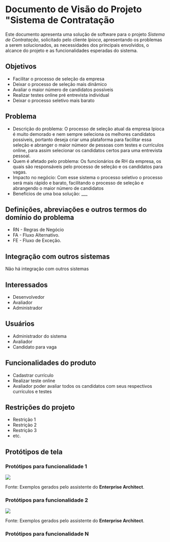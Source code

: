 # Documento de Visão do Projeto "Sistema de Contratação

Este documento apresenta uma solução de software para o projeto *Sistema de Contratação*, solicitado pelo cliente *Ipioca*, 
apresentando os problemas a serem solucionados, as necessidades dos principais envolvidos, o alcance do projeto e as funcionalidades esperadas do sistema.

## Objetivos

* Facilitar o processo de seleção da empresa
* Deixar o processo de seleção mais dinâmico
* Avaliar o maior número de candidatos possíveis
* Realizar testes online pré entrevista individual
* Deixar o processo seletivo mais barato

## Problema

* Descrição do problema: O processo de seleção atual da empresa Ipioca é muito demorado e nem sempre seleciona os melhores candidatos possiveis, portanto deseja criar uma plataforma para facilitar essa seleção e abranger o maior númeor de pessoas com testes e currículos online, para assim selecionar os candidatos certos para uma entrevista pessoal.
* Quem é afetado pelo problema: Os funcionários de RH da empresa, os quais são responsáveis pelo processo de seleção e os candidatos para vagas.
* Impacto no negócio: Com esse sistema o processo seletivo o processo será mais rápido e barato, facilitando o processo de seleção e abrangendo o maior número de candidatos
* Benefícios de uma boa solução: ___

## Definições, abreviações e outros termos do domínio do problema

* RN - Regras de Negócio
* FA - Fluxo Alternativo.
* FE - Fluxo de Exceção.

## Integração com outros sistemas

Não há integração com outros sistemas
 
## Interessados

* Desenvolvedor
* Avaliador
* Administrador

## Usuários

* Administrador do sistema 
* Avaliador
* Candidato para vaga

## Funcionalidades do produto

* Cadastrar currículo
* Realizar teste online
* Avaliador poder avaliar todos os candidatos com seus respectivos currículos e testes

## Restrições do projeto

* Restrição 1
* Restrição 2
* Restrição 3
* etc.

## Protótipos de tela

### Protótipos para funcionalidade 1

![](proto1.png)

Fonte: Exemplos gerados pelo assistente do **Enterprise Architect**.

### Protótipos para funcionalidade 2

![](proto2.png)

Fonte: Exemplos gerados pelo assistente do **Enterprise Architect**.

### Protótipos para funcionalidade N
